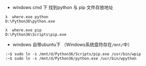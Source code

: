 * windows cmd 下  找到python 与 pip 文件存放地址    
```    
λ  where.exe python    
D:\Python36\python.exe    
    
λ  where.exe pip    
D:\Python36\Scripts\pip.exe    
```    
    
* windows 自带ubuntu下 （Windows系统盘符存在`/mnt/`中）    
```shell    
:~$ sudo ln -s /mnt/d/Python36/Scripts/pip.exe /usr/bin/wpip    
:~$ sudo ln -s /mnt/d/Python36/python.exe /usr/bin/wpython    
```    
